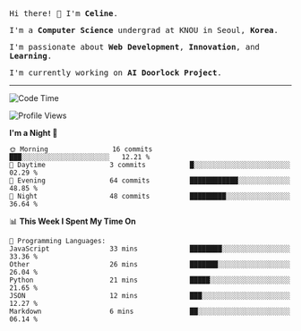 <p><samp>Hi there! 👋 I'm <b>Celine</b>.</samp></p>
<p><samp>I'm a <b>Computer Science</b> undergrad at KNOU in Seoul, <b>Korea</b>.</samp></p>
<p><samp>I'm passionate about <b>Web Development</b>, <b>Innovation</b>, and <b>Learning</b>.</samp></p>
<p><samp>I'm currently working on <b>AI Doorlock Project</b>.</samp></p>
<hr>

<!--START_SECTION:celine-->
![Code Time](http://img.shields.io/badge/Code%20Time-26%20hrs%2041%20mins-blue)

![Profile Views](http://img.shields.io/badge/Profile%20Views-2-blue)

**I'm a Night 🦉** 

```text
🌞 Morning                16 commits          ███░░░░░░░░░░░░░░░░░░░░░░   12.21 % 
🌆 Daytime                3 commits           █░░░░░░░░░░░░░░░░░░░░░░░░   02.29 % 
🌃 Evening                64 commits          ████████████░░░░░░░░░░░░░   48.85 % 
🌙 Night                  48 commits          █████████░░░░░░░░░░░░░░░░   36.64 % 
```


📊 **This Week I Spent My Time On** 

```text
💬 Programming Languages: 
JavaScript               33 mins             ████████░░░░░░░░░░░░░░░░░   33.36 % 
Other                    26 mins             ███████░░░░░░░░░░░░░░░░░░   26.04 % 
Python                   21 mins             █████░░░░░░░░░░░░░░░░░░░░   21.65 % 
JSON                     12 mins             ███░░░░░░░░░░░░░░░░░░░░░░   12.27 % 
Markdown                 6 mins              ██░░░░░░░░░░░░░░░░░░░░░░░   06.14 % 
```


<!--END_SECTION:celine-->
